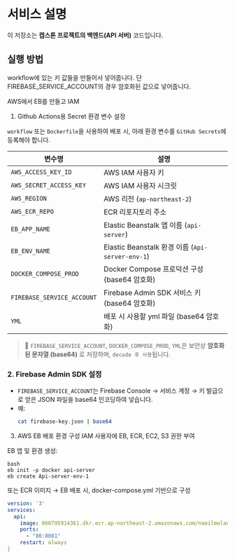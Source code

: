 # 서비스 설명
이 저장소는 **캡스톤 프로젝트의 백엔드(API 서버)** 코드입니다.

## 실행 방법
workflow에 있는 키 값들을 만들어서 넣어줍니다.
단 FIREBASE_SERVICE_ACCOUNT의 경우 암호화된 값으로 넣어줍니다.

AWS에서 EB를 만들고 IAM 

1. Github Actions용 Secret 환경 변수 설정

`workflow` 또는 `Dockerfile`을 사용하여 배포 시, 아래 환경 변수를 `GitHub Secrets`에 등록해야 합니다.

| 변수명 | 설명 |
|--------|------|
| `AWS_ACCESS_KEY_ID` | AWS IAM 사용자 키 |
| `AWS_SECRET_ACCESS_KEY` | AWS IAM 사용자 시크릿 |
| `AWS_REGION` | AWS 리전 (`ap-northeast-2`) |
| `AWS_ECR_REPO` | ECR 리포지토리 주소 |
| `EB_APP_NAME` | Elastic Beanstalk 앱 이름 (`api-server`) |
| `EB_ENV_NAME` | Elastic Beanstalk 환경 이름 (`Api-server-env-1`) |
| `DOCKER_COMPOSE_PROD` | Docker Compose 프로덕션 구성 (base64 암호화) |
| `FIREBASE_SERVICE_ACCOUNT` | Firebase Admin SDK 서비스 키 (base64 암호화) |
| `YML` | 배포 시 사용할 yml 파일 (base64 암호화) |

> 🔐 `FIREBASE_SERVICE_ACCOUNT`, `DOCKER_COMPOSE_PROD`, `YML`은 보안상 **암호화된 문자열 (base64)** 로 저장하며, `decode 후 사용`됩니다.


### 2. Firebase Admin SDK 설정

- `FIREBASE_SERVICE_ACCOUNT`는 Firebase Console → 서비스 계정 → 키 발급으로 얻은 JSON 파일을 base64 인코딩하여 넣습니다.
- 예:
  ```bash
  cat firebase-key.json | base64
  ```
3. AWS EB 배포 환경 구성
IAM 사용자에 EB, ECR, EC2, S3 권한 부여

EB 앱 및 환경 생성:
```
bash
eb init -p docker api-server
eb create Api-server-env-1
```
또는 ECR 이미지 → EB 배포 시, docker-compose.yml 기반으로 구성

```yml
version: '3'
services:
  api:
    image: 060795914361.dkr.ecr.ap-northeast-2.amazonaws.com/naeilmolae:latest
    ports:
      - "80:8081"
    restart: always
}
```
